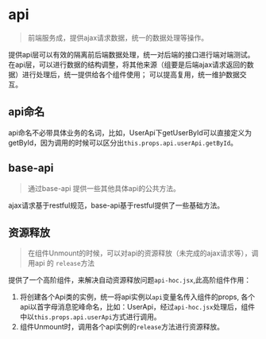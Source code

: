# api
> 前端服务成，提供ajax请求数据，统一的数据处理等操作。

提供api层可以有效的隔离前后端数据处理，统一对后端的接口进行端对端测试。
在api层，可以进行数据的结构调整，将其他来源（组要是后端ajax请求返回的数据）进行处理后，统一提供给各个组件使用；
可以提高复用，统一维护数据交互。

## api命名
api命名不必带具体业务的名词，比如，UserApi下getUserById可以直接定义为getById，因为调用的时候可以区分出`this.props.api.userApi.getById`。

## base-api
> 通过base-api 提供一些其他具体api的公共方法。

ajax请求基于restful规范，base-api基于restful提供了一些基础方法。

## 资源释放
> 在组件Unmount的时候，可以对api的资源释放（未完成的ajax请求等），调用api 的 `release`方法

提供了一个高阶组件，来解决自动资源释放问题`api-hoc.jsx`,此高阶组件作用：

1. 将创建各个Api类的实例，统一将api实例以`api`变量名传入组件的props,
各个api以首字母消息驼峰命名，比如：UserApi，经过`api-hoc.jsx`处理后，组件中以`this.props.api.userApi`方式进行调用。
1. 组件Unmount时，调用各个api实例的`release`方法进行资源释放。

